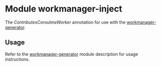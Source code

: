 # Module workmanager-inject

The _ContributesCoroutineWorker_ annotation  for use with the [workmanager-generator].

## Usage

Refer to the [workmanager-generator] module description for usage instructions.

[workmanager-generator]: https://illarionov.github.io/pixnews-anvil-codegen/workmanager-generator/
